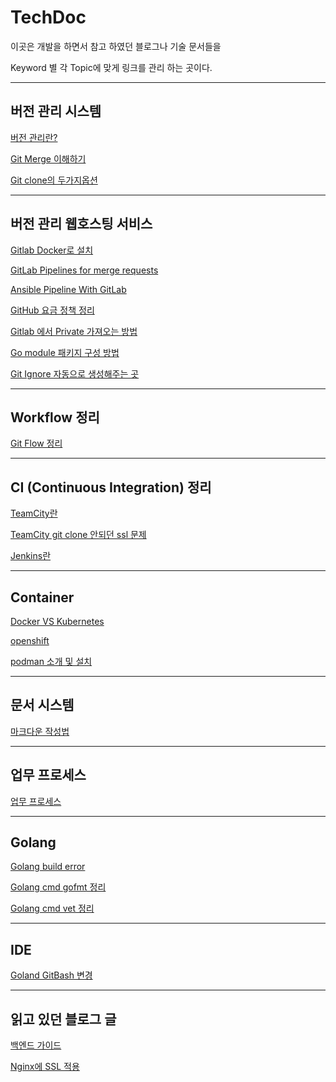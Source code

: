 # TechDoc

 이곳은 개발을 하면서 참고 하였던 블로그나 기술 문서들을
 
Keyword 별 각 Topic에 맞게 링크를 관리 하는 곳이다.


---
## 버전 관리 시스템
[버전 관리란?](https://git-scm.com/book/ko/v2/%EC%8B%9C%EC%9E%91%ED%95%98%EA%B8%B0-%EB%B2%84%EC%A0%84-%EA%B4%80%EB%A6%AC%EB%9E%80%3F)

[Git Merge 이해하기](https://im-developer.tistory.com/182)

[Git clone의 두가지옵션](https://pinocc.tistory.com/138)


---
## 버전 관리 웹호스팅 서비스
[Gitlab Docker로 설치](https://www.lesstif.com/gitlab/install-gitlab-using-docker-100205406.html)

[GitLab Pipelines for merge requests]()

[Ansible Pipeline With GitLab](https://kruyt.org/ansible-ci-with-gitlab/)

[GitHub 요금 정책 정리](https://www.lainyzine.com/ko/article/how-to-create-an-organization-for-collaboration-on-github/)

[Gitlab 에서 Private 가져오는 방법](https://mingrammer.com/go-modules-private-repo/)

[Go module 패키지 구성 방법](https://www.popit.kr/%EA%B3%A0-%EB%AA%A8%EB%93%88%EC%9D%84-%EC%82%AC%EC%9A%A9%ED%95%98%EC%97%AC-%ED%8C%A8%ED%82%A4%EC%A7%80-%EA%B5%AC%EC%84%B1-%EB%B0%A9%EB%B2%95-%EA%B0%9C%EC%84%A0%ED%95%98%EA%B8%B0/)

[Git Ignore 자동으로 생성해주는 곳](https://www.toptal.com/developers/gitignore)

---
## Workflow 정리
[Git Flow 정리](https://medium.com/geekculture/enhanced-working-flow-from-git-flow-github-flow-and-gitlab-flow-9fdb02ef65dd)


---
## CI (Continuous Integration) 정리
[TeamCity란](https://jojoldu.tistory.com/448)

[TeamCity git clone 안되던 ssl 문제](http://egloos.zum.com/seoz/v/4057299)

[Jenkins란](https://velog.io/@jellyb3ar/CICD-Jenkins-%EC%A0%95%EB%A6%AC)


---
## Container
[Docker VS Kubernetes](https://jbhs7014.tistory.com/81?category=460188)

[openshift](https://jbhs7014.tistory.com/98)

[podman 소개 및 설치](https://www.lesstif.com/container/podman-98926748.html)


---
## 문서 시스템
[마크다운 작성법](https://gist.github.com/ihoneymon/652be052a0727ad59601)


---
## 업무 프로세스
[업무 프로세스](http://developer.gaeasoft.co.kr/development-guide/workflow/gitlab-workflow-guide/)


---
## Golang
[Golang build error](https://yoonbh2714.blogspot.com/2021/05/golang-116-gosum.html)

[Golang cmd gofmt 정리](https://pkg.go.dev/cmd/gofmt)

[Golang cmd vet 정리](https://pkg.go.dev/cmd/vet@go1.17.3)


---
## IDE
[Goland GitBash 변경](https://violetboralee.medium.com/intellij-idea%EC%99%80-git-bash-%EC%97%B0%EB%8F%99%ED%95%98%EA%B8%B0-63e8216aa7de)


---
## 읽고 있던 블로그 글
[백엔드 가이드](https://velog.io/@city7310/%EB%B0%B1%EC%97%94%EB%93%9C%EA%B0%80-%EC%9D%B4%EC%A0%95%EB%8F%84%EB%8A%94-%ED%95%B4%EC%A4%98%EC%95%BC-%ED%95%A8-3.-%EA%B0%9C%EB%B0%9C-%ED%94%84%EB%A1%9C%EC%84%B8%EC%8A%A4-%EC%A0%95%EB%A6%BD)


[Nginx에 SSL 적용](https://velog.io/@may_soouu/letsencrypt-nginx%EC%97%90-%EC%9D%B8%EC%A6%9D-%EC%A0%81%EC%9A%A9%ED%95%98%EA%B8%B0ssl)